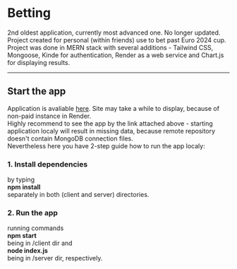 # Betting

2nd oldest application, currently most advanced one. No longer updated. \
Project created for personal (within friends) use to bet past Euro 2024 cup. \
Project was done in MERN stack with several additions - Tailwind CSS, Mongoose, Kinde for authentication, Render as a web service and Chart.js for displaying results.

---

## Start the app

Application is avaliable [here](https://betting-euro2024.onrender.com/). Site may take a while to display, because of non-paid instance in Render. \
Highly recommend to see the app by the link attached above - starting application localy will result in missing data, because remote repository doesn't contain MongoDB connection files. \
Nevertheless here you have 2-step guide how to run the app localy:

### 1. Install dependencies
   by typing \
   **npm install** \
   separately in both (client and server) directories.
   
### 2. Run the app
   running commands \
   **npm start** \
   being in /client dir and \
   **node index.js** \
   being in /server dir, respectively.

